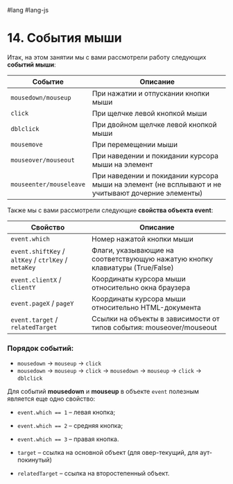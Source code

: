 #lang #lang-js 

# 14. События мыши

Итак, на этом занятии мы с вами рассмотрели работу следующих **событий мыши**:

| Событие                       | Описание                                                      |
|-------------------------------|---------------------------------------------------------------|
| `mousedown/mouseup`           | При нажатии и отпускании кнопки мыши                        |
| `click`                       | При щелчке левой кнопкой мыши                               |
| `dblclick`                    | При двойном щелчке левой кнопкой мыши                       |
| `mousemove`                   | При перемещении мыши                                        |
| `mouseover/mouseout`          | При наведении и покидании курсора мыши на элемент          |
| `mouseenter/mouseleave`       | При наведении и покидании курсора мыши на элемент (не всплывают и не учитывают дочерние элементы) |

Также мы с вами рассмотрели следующие **свойства объекта event**:

| Свойство                                       | Описание                                                              |
|------------------------------------------------|----------------------------------------------------------------------|
| `event.which`                                  | Номер нажатой кнопки мыши                                           |
| `event.shiftKey` / `altKey` / `ctrlKey` / `metaKey` | Флаги, указывающие на соответствующую нажатую кнопку клавиатуры (True/False) |
| `event.clientX` / `clientY`                   | Координаты курсора мыши относительно окна браузера                  |
| `event.pageX` / `pageY`                       | Координаты курсора мыши относительно HTML-документа                 |
| `event.target` / `relatedTarget`               | Ссылки на объекты в зависимости от типов события: mouseover/mouseout |

### Порядок событий:
- `mousedown` → `mouseup` → `click`
- `mousedown` → `mouseup` → `click` → `mousedown` → `mouseup` → `click` → `dblclick`

Для событий **mousedown** и **mouseup** в объекте `event` полезным является еще одно свойство:
- `event.which == 1` – левая кнопка;
- `event.which == 2` – средняя кнопка;
- `event.which == 3` – правая кнопка.

- `target` – ссылка на основной объект (для овер-текущий, для аут-покинутый)
- `relatedTarget` – ссылка на второстепенный объект.
